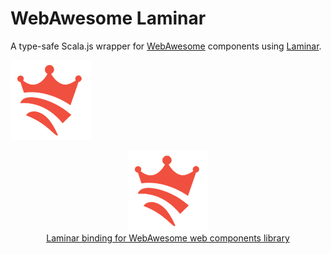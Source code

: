# WebAwesome Laminar

A type-safe Scala.js wrapper for [WebAwesome](https://webawesome.com/) components using [Laminar](https://laminar.dev/).

![Laminar bindings for WebAwesome](https://raw.githubusercontent.com/nguyenyou/webawesome-laminar/main/.github/assets/logo.png 'Laminar bindings for WebAwesome')

<p align="center">
  <img src="https://raw.githubusercontent.com/nguyenyou/webawesome-laminar/main/.github/assets/logo.png" />
  <br/>
  <a href="https://github.com/nguyenyou/webawesome-laminar">Laminar binding for WebAwesome web components library
  <br/><br/>
</p>

